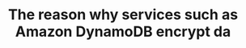 ---
layout: answer
title: "The reason why services such as Amazon DynamoDB encrypt da"
blurb: "Encrypting data, even the data that sits securely on the hard drive (aka data at rest), is a well proven best practice for securing data. By encrypting"
quid: 185
---